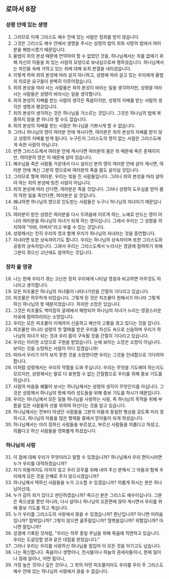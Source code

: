 ## 로마서 8장

### 성령 안에 있는 생명
1. 그러므로 이제 그리스도 예수 안에 있는 사람은 정죄를 받지 않습니다.
2. 그것은 그리스도 예수 안에서 생명을 주시는 성령의 법이 죄와 사망의 법에서 여러분을 해방시켰기 때문입니다.
3. 율법이 죄의 본성 때문에 연약하여 할 수 없었던 것을, 하나님께서는 죄를 없애기 위해 자신의 아들을 죄 있는 사람의 모양으로 보내심으로써 행하셨습니다. 하나님께서는 죄인들 속에 거하고 있는 죄에 대해 유죄 판결을 내리셨습니다.
4. 이렇게 하여 죄의 본성에 따라 살지 아니하고, 성령에 따라 살고 있는 우리에게 율법의 의로운 요구들이 완벽히 이루어졌습니다.
5. 죄의 본성을 따라 사는 사람들은 죄의 본성이 바라는 일을 생각하지만, 성령을 따라 사는 사람들은 성령이 바라시는 일을 생각합니다.
6. 죄의 본성의 지배를 받는 사람의 생각은 죽음이지만, 성령의 지배를 받는 사람의 생각은 생명과 평강입니다.
7. 죄의 본성이 생각하는 것은 하나님을 거스르는 것입니다. 그것은 하나님의 법에 복종하지 않을 뿐 아니라 할 수도 없습니다.
8. 죄의 본성의 지배를 받는 사람은 하나님을 기쁘시게 할 수 없습니다.
9. 그러나 하나님의 영이 여러분 안에 계시다면, 여러분은 죄의 본성의 지배를 받지 않고 성령의 지배를 받게 됩니다. 누구든지 그리스도의 영이 없는 사람은 그리스도에게 속한 사람이 아닙니다.
10. 반면 그리스도께서 여러분 안에 계시다면 여러분의 몸은 죄 때문에 죽은 존재이지만, 여러분의 영은 의 때문에 살아 있습니다.
11. 예수님을 죽은 사람들 가운데서 다시 살리신 분의 영이 여러분 안에 살아 계시면, 여러분 안에 계신 그분의 영으로써 여러분의 죽을 몸도 살리실 것입니다.
12. 그러므로 형제 여러분, 우리는 빚을 진 사람들입니다. 그러나 죄의 본성을 따라 살아야 하는 죄의 본성에 빚진 사람이 아닙니다.
13. 죄의 본성에 따라 산다면, 여러분은 죽을 것입니다. 그러나 성령의 도우심을 받아 몸의 악한 일을 죽인다면, 여러분은 살 것입니다.
14. 왜냐하면 하나님의 영으로 인도받는 사람들은 누구나 하나님의 자녀이기 때문입니다.
15. 여러분이 받은 성령은 여러분을 다시 두려움에 이르게 하는, 노예로 만드는 영이 아니라 여러분을 하나님의 자녀가 되게 하는 영이십니다. 그래서 우리는 그 성령을 의지하여 "아바, 아버지"라고 부를 수 있는 것입니다.
16. 성령께서는 친히 우리의 영과 함께 우리가 하나님의 자녀라는 것을 증언합니다.
17. 자녀라면 또한 상속자이기도 합니다. 우리는 하나님의 상속자이며 또한 그리스도와 공동의 상속자입니다. 그래서 우리는 그리스도께서 누리시는 영광에 참여하기 위해 그분이 겪으신 고난에도 참여하는 것입니다.
### 장차 올 영광
18. 나는 현재 우리가 겪는 고난은 장차 우리에게 나타날 영광과 비교하면 아무것도 아니라고 생각합니다.
19. 모든 피조물은 하나님의 자녀들이 나타나기만을 간절히 기다리고 있습니다.
20. 피조물은 허무하게 되었습니다. 그렇게 된 것은 피조물이 원해서가 아니라 그렇게 하신 하나님의 뜻 때문이었습니다. 하지만 소망은 있습니다.
21. 그것은 피조물도 썩어짐의 굴레에서 해방되어 하나님의 자녀가 누리는 영광스러운 자유에 참여하리라는 소망입니다.
22. 우리는 모든 피조물이 이제까지 신음하고 해산의 고통을 겪고 있다는 것을 압니다.
23. 피조물만 아니라 성령의 첫 열매를 받은 우리들 자신도 속으로 신음하며 우리가 하나님의 자녀가 되는 것과 우리 몸이 구속될 것을 간절히 기다리고 있습니다.
24. 우리는 이러한 소망으로 구원을 받았습니다. 눈에 보이는 소망은 소망이 아닙니다. 보이는 것을 소망하는 사람이 어디 있겠습니까!
25. 따라서 우리가 아직 보지 못한 것을 소망한다면 우리는 그것을 인내함으로 기다려야 합니다.
26. 이처럼 성령께서는 우리의 약함을 도와 주십니다. 우리는 무엇을 기도해야 하는지도 모르지만, 성령께서는 말로 다 표현할 수 없는 간절함으로 우리를 위해 중보 기도를 하십니다.
27. 사람의 마음을 꿰뚫어 보시는 하나님께서는 성령의 생각이 무엇인지를 아십니다. 그것은 성령께서 하나님의 뜻에 따라 성도들을 위해 중보 기도를 하시기 때문입니다.
28. 우리는 하나님께서 모든 일을 하나님을 사랑하는 사람, 즉 하나님의 목적을 위해 부름을 입은 사람들의 선을 위하여 하신다는 것을 알고 있습니다.
29. 하나님께서는 전부터 아셨던 사람들을 그분의 아들과 동일한 형상을 갖도록 미리 정하시고, 하나님의 아들을 많은 형제들 중에서 맏아들이 되게 하셨습니다.
30. 하나님께서는 미리 정하신 사람들을 부르셨고, 부르신 사람들을 의롭다고 하셨고, 의롭다고 하신 사람들을 영화롭게 하셨습니다.
### 하나님의 사랑
31. 이 점에 대해 우리가 무엇이라고 말할 수 있겠습니까? 하나님께서 우리 편이시라면 누가 우리를 대적하겠습니까?
32. 자기 아들까지도 아끼지 않고 우리 모두를 위해 내어 주신 분께서 그 아들과 함께 우리에게 모든 것을 은혜로 주지 않으시겠습니까?
33. 하나님께서 택하신 사람들을 누가 고소할 수 있겠습니까? 의롭게 하시는 분은 하나님이신데,
34. 누가 감히 죄가 있다고 판단하겠습니까? 죽으신 분은 그리스도 예수이십니다. 그분은 죽으셨을 뿐만 아니라, 다시 살아나 하나님의 오른편에 앉아 계시면서 우리를 위해 중보 기도를 하고 계십니다.
35. 누가 우리를 그리스도의 사랑에서 끊을 수 있겠습니까? 환난입니까? 아니면 어려움입니까? 핍박입니까? 그렇지 않으면 굶주림입니까? 헐벗음입니까? 위험입니까? 아니면 칼입니까?
36. 성경에 기록된 것처럼, "우리는 하루 종일 주님을 위해 죽음에 직면하고 있습니다. 우리는 도살당할 양과 같은 대접을 받았습니다."
37. 그러나 우리는 우리를 사랑하신 하나님을 힘입어 이 모든 것을 이기고도 남습니다.
38. 나는 확신합니다. 죽음이나 생명이나, 천사들이나 하늘의 권세자들이나, 현재 일이나 장래 일이나, 어떤 힘이나,
39. 가장 높은 것이나 깊은 것이나, 그 밖의 어떤 피조물이라도 우리를 우리 주 그리스도 예수 안에 있는 하나님의 사랑에서 끊을 수 없습니다.